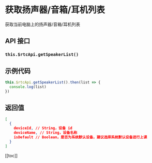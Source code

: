 # 获取扬声器/音箱/耳机列表

获取当前电脑上的扬声器/音箱/耳机列表

## API 接口

### `this.$rtcApi.getSpeakerList()`

## 示例代码

```js
this.$rtcApi.getSpeakerList().then(list => {
  console.log(list)
})
```

## 返回值

```json
[
  {
    deviceId, // String，设备 id
    deviceName, // String，设备名称
    isDefault // Boolean，是否为系统默认设备，建议选择系统默认设备进行上课
  }
]
```

[[toc]]
